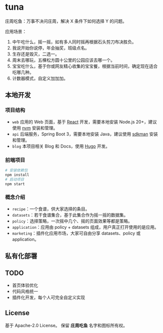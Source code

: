 # tuna

庄周吃鱼：万事不决问庄周，解决 X 条件下如何选择 Y 的问题。

应用场景：

1. 中午吃什么，摇一摇，如有多人同时摇再根据石头剪刀布决胜负。
2. 我说开始你说停，年会抽奖，班级点名。
3. 生存还是毁灭，二选一。
4. 周末去哪玩，五棵松方圆十公里的公园应该去哪一个。
5. 宝宝吃什么，基于你或网友精心收集的宝宝餐，根据当前时间，确定现在适合吃哪几种。
6. 计数器模式，自定义加加加。

## 本地开发

### 项目结构

- `web` 应用的 Web 页面，基于 [React](https://react.dev/) 开发，需要本地安装 Node.js 20+，建议使用 [nvm](https://github.com/nvm-sh/nvm) 安装和管理。
- `api`  后端服务，Spring Boot 3，需要本地安装 Java，建议使用 [sdkman](https://sdkman.io/) 安装和管理。
- `blog` 本项目相关 Blog 和 Docs，使用 [Hugo](https://gohugo.io/) 开发。

### 前端项目

```bash
# 安装依赖包
npm install
# 启动项目
npm start

```

### 概念介绍

- `recipe`：一个食谱，供大家选择的条目。
- `datasets`：若干食谱集合，基于此集合作为摇一摇的数据集。
- `policy`：选择策略，一次摇中几个、摇的页面效果等都是策略。
- `application`：应用由 policy + datasets 组成，用户真正打开使用的是应用。
- `marketing`：插件化应用市场，大家可自由分享 datasets、policy 或 application。

## 私有化部署

## TODO

- 首页体验优化
- 代码风格统一
- 插件化开发，每个人可完全自定义实现

## License

基于 Apache-2.0 License。 
保留 **庄周吃鱼** 名字和图标所有权。
